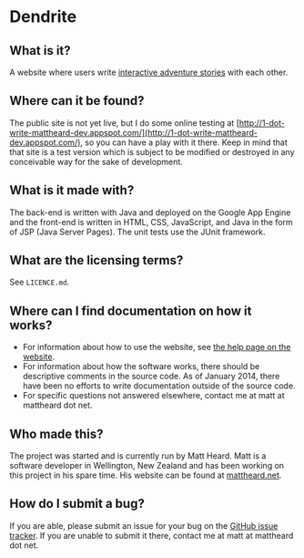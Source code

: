 Dendrite
========


What is it?
-----------

A website where users write [interactive adventure stories](https://en.wikipedia.org/wiki/Addventure) with each other.


Where can it be found?
----------------------

The public site is not yet live, but I do some online testing at [http://1-dot-write-mattheard-dev.appspot.com/](http://1-dot-write-mattheard-dev.appspot.com/), so you can have a play with it there. Keep in mind that that site is a test version which is subject to be modified or destroyed in any conceivable way for the sake of development.


What is it made with?
---------------------

The back-end is written with Java and deployed on the Google App Engine and the
front-end is written in HTML, CSS, JavaScript, and Java in the form of JSP (Java
Server Pages). The unit tests use the JUnit framework.


What are the licensing terms?
-----------------------------

See `LICENCE.md`.


Where can I find documentation on how it works?
-----------------------------------------------

* For information about how to use the website, see [the help page on the 
  website](http://write-mattheard.appspot.com/help.jsp).
* For information about how the software works, there should be descriptive
  comments in the source code. As of January 2014, there have been no efforts to
  write documentation outside of the source code.
* For specific questions not answered elsewhere, contact me at matt at mattheard
  dot net.


Who made this?
--------------

The project was started and is currently run by Matt Heard. Matt is a software
developer in Wellington, New Zealand and has been working on this project in his
spare time. His website can be found at [mattheard.net](http://mattheard.net).


How do I submit a bug?
----------------------

If you are able, please submit an issue for your bug on the [GitHub issue
tracker](https://github.com/MattHeard/Dendrite/issues). If you are unable to
submit it there, contact me at matt at mattheard dot net.
